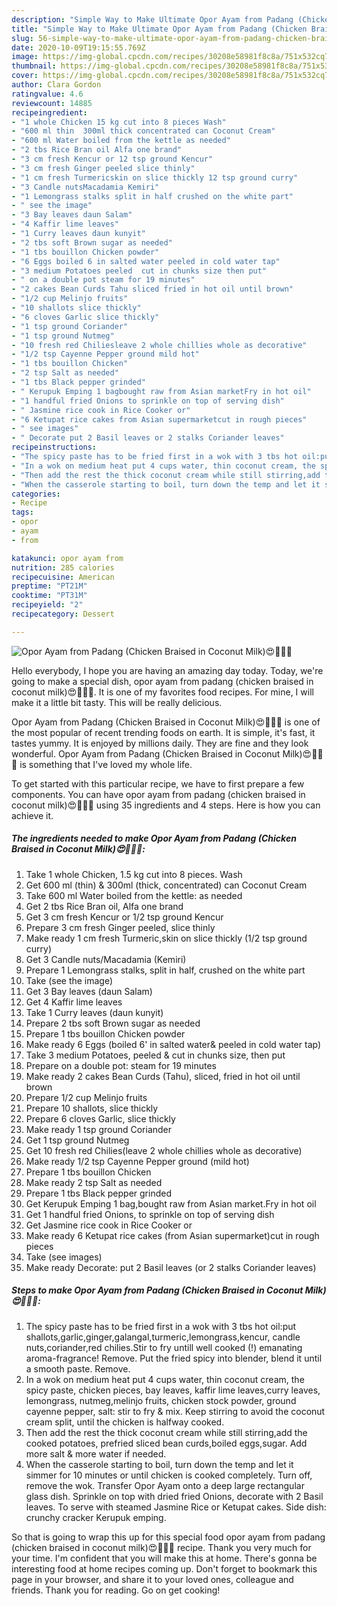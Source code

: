 ```yaml
---
description: "Simple Way to Make Ultimate Opor Ayam from Padang (Chicken Braised in Coconut Milk)😍🍉🍌🍜"
title: "Simple Way to Make Ultimate Opor Ayam from Padang (Chicken Braised in Coconut Milk)😍🍉🍌🍜"
slug: 56-simple-way-to-make-ultimate-opor-ayam-from-padang-chicken-braised-in-coconut-milk
date: 2020-10-09T19:15:55.769Z
image: https://img-global.cpcdn.com/recipes/30208e58981f8c8a/751x532cq70/opor-ayam-from-padang-chicken-braised-in-coconut-milk😍🍉🍌🍜-recipe-main-photo.jpg
thumbnail: https://img-global.cpcdn.com/recipes/30208e58981f8c8a/751x532cq70/opor-ayam-from-padang-chicken-braised-in-coconut-milk😍🍉🍌🍜-recipe-main-photo.jpg
cover: https://img-global.cpcdn.com/recipes/30208e58981f8c8a/751x532cq70/opor-ayam-from-padang-chicken-braised-in-coconut-milk😍🍉🍌🍜-recipe-main-photo.jpg
author: Clara Gordon
ratingvalue: 4.6
reviewcount: 14885
recipeingredient:
- "1 whole Chicken 15 kg cut into 8 pieces Wash"
- "600 ml thin  300ml thick concentrated can Coconut Cream"
- "600 ml Water boiled from the kettle as needed"
- "2 tbs Rice Bran oil Alfa one brand"
- "3 cm fresh Kencur or 12 tsp ground Kencur"
- "3 cm fresh Ginger peeled slice thinly"
- "1 cm fresh Turmericskin on slice thickly 12 tsp ground curry"
- "3 Candle nutsMacadamia Kemiri"
- "1 Lemongrass stalks split in half crushed on the white part"
- " see the image"
- "3 Bay leaves daun Salam"
- "4 Kaffir lime leaves"
- "1 Curry leaves daun kunyit"
- "2 tbs soft Brown sugar as needed"
- "1 tbs bouillon Chicken powder"
- "6 Eggs boiled 6 in salted water peeled in cold water tap"
- "3 medium Potatoes peeled  cut in chunks size then put"
- " on a double pot steam for 19 minutes"
- "2 cakes Bean Curds Tahu sliced fried in hot oil until brown"
- "1/2 cup Melinjo fruits"
- "10 shallots slice thickly"
- "6 cloves Garlic slice thickly"
- "1 tsp ground Coriander"
- "1 tsp ground Nutmeg"
- "10 fresh red Chiliesleave 2 whole chillies whole as decorative"
- "1/2 tsp Cayenne Pepper ground mild hot"
- "1 tbs bouillon Chicken"
- "2 tsp Salt as needed"
- "1 tbs Black pepper grinded"
- " Kerupuk Emping 1 bagbought raw from Asian marketFry in hot oil"
- "1 handful fried Onions to sprinkle on top of serving dish"
- " Jasmine rice cook in Rice Cooker or"
- "6 Ketupat rice cakes from Asian supermarketcut in rough pieces"
- " see images"
- " Decorate put 2 Basil leaves or 2 stalks Coriander leaves"
recipeinstructions:
- "The spicy paste has to be fried first in a wok with 3 tbs hot oil:put shallots,garlic,ginger,galangal,turmeric,lemongrass,kencur, candle nuts,coriander,red chilies.Stir to fry untill well cooked (!) emanating aroma-fragrance! Remove. Put the fried spicy into blender, blend it until a smooth paste. Remove."
- "In a wok on medium heat put 4 cups water, thin coconut cream, the spicy paste, chicken pieces, bay leaves, kaffir lime leaves,curry leaves, lemongrass, nutmeg,melinjo fruits, chicken stock powder, ground cayenne pepper, salt: stir to fry &amp; mix. Keep stirring to avoid the coconut cream split, until the chicken is halfway cooked."
- "Then add the rest the thick coconut cream while still stirring,add the cooked potatoes, prefried sliced bean curds,boiled eggs,sugar. Add more salt &amp; more water if needed."
- "When the casserole starting to boil, turn down the temp and let it simmer for 10 minutes or until chicken is cooked completely. Turn off, remove the wok. Transfer Opor Ayam onto a deep large rectangular glass dish. Sprinkle on top with dried fried Onions, decorate with 2 Basil leaves. To serve with steamed Jasmine Rice or Ketupat cakes. Side dish: crunchy cracker Kerupuk emping."
categories:
- Recipe
tags:
- opor
- ayam
- from

katakunci: opor ayam from 
nutrition: 285 calories
recipecuisine: American
preptime: "PT21M"
cooktime: "PT31M"
recipeyield: "2"
recipecategory: Dessert

---
```



![Opor Ayam from Padang (Chicken Braised in Coconut Milk)😍🍉🍌🍜](https://img-global.cpcdn.com/recipes/30208e58981f8c8a/751x532cq70/opor-ayam-from-padang-chicken-braised-in-coconut-milk😍🍉🍌🍜-recipe-main-photo.jpg)

Hello everybody, I hope you are having an amazing day today. Today, we're going to make a special dish, opor ayam from padang (chicken braised in coconut milk)😍🍉🍌🍜. It is one of my favorites food recipes. For mine, I will make it a little bit tasty. This will be really delicious.



Opor Ayam from Padang (Chicken Braised in Coconut Milk)😍🍉🍌🍜 is one of the most popular of recent trending foods on earth. It is simple, it's fast, it tastes yummy. It is enjoyed by millions daily. They are fine and they look wonderful. Opor Ayam from Padang (Chicken Braised in Coconut Milk)😍🍉🍌🍜 is something that I've loved my whole life.


To get started with this particular recipe, we have to first prepare a few components. You can have opor ayam from padang (chicken braised in coconut milk)😍🍉🍌🍜 using 35 ingredients and 4 steps. Here is how you can achieve it.

<!--inarticleads1-->

##### The ingredients needed to make Opor Ayam from Padang (Chicken Braised in Coconut Milk)😍🍉🍌🍜:

1. Take 1 whole Chicken, 1.5 kg cut into 8 pieces. Wash
1. Get 600 ml (thin) &amp; 300ml (thick, concentrated) can Coconut Cream
1. Take 600 ml Water boiled from the kettle: as needed
1. Get 2 tbs Rice Bran oil, Alfa one brand
1. Get 3 cm fresh Kencur or 1/2 tsp ground Kencur
1. Prepare 3 cm fresh Ginger peeled, slice thinly
1. Make ready 1 cm fresh Turmeric,skin on slice thickly (1/2 tsp ground curry)
1. Get 3 Candle nuts/Macadamia (Kemiri)
1. Prepare 1 Lemongrass stalks, split in half, crushed on the white part
1. Take  (see the image)
1. Get 3 Bay leaves (daun Salam)
1. Get 4 Kaffir lime leaves
1. Take 1 Curry leaves (daun kunyit)
1. Prepare 2 tbs soft Brown sugar as needed
1. Prepare 1 tbs bouillon Chicken powder
1. Make ready 6 Eggs (boiled 6&#39; in salted water&amp; peeled in cold water tap)
1. Take 3 medium Potatoes, peeled &amp; cut in chunks size, then put
1. Prepare  on a double pot: steam for 19 minutes
1. Make ready 2 cakes Bean Curds (Tahu), sliced, fried in hot oil until brown
1. Prepare 1/2 cup Melinjo fruits
1. Prepare 10 shallots, slice thickly
1. Prepare 6 cloves Garlic, slice thickly
1. Make ready 1 tsp ground Coriander
1. Get 1 tsp ground Nutmeg
1. Get 10 fresh red Chilies(leave 2 whole chillies whole as decorative)
1. Make ready 1/2 tsp Cayenne Pepper ground (mild hot)
1. Prepare 1 tbs bouillon Chicken
1. Make ready 2 tsp Salt as needed
1. Prepare 1 tbs Black pepper grinded
1. Get  Kerupuk Emping 1 bag,bought raw from Asian market.Fry in hot oil
1. Get 1 handful fried Onions, to sprinkle on top of serving dish
1. Get  Jasmine rice cook in Rice Cooker or
1. Make ready 6 Ketupat rice cakes (from Asian supermarket)cut in rough pieces
1. Take  (see images)
1. Make ready  Decorate: put 2 Basil leaves (or 2 stalks Coriander leaves)




<!--inarticleads2-->

##### Steps to make Opor Ayam from Padang (Chicken Braised in Coconut Milk)😍🍉🍌🍜:

1. The spicy paste has to be fried first in a wok with 3 tbs hot oil:put shallots,garlic,ginger,galangal,turmeric,lemongrass,kencur, candle nuts,coriander,red chilies.Stir to fry untill well cooked (!) emanating aroma-fragrance! Remove. Put the fried spicy into blender, blend it until a smooth paste. Remove.
1. In a wok on medium heat put 4 cups water, thin coconut cream, the spicy paste, chicken pieces, bay leaves, kaffir lime leaves,curry leaves, lemongrass, nutmeg,melinjo fruits, chicken stock powder, ground cayenne pepper, salt: stir to fry &amp; mix. Keep stirring to avoid the coconut cream split, until the chicken is halfway cooked.
1. Then add the rest the thick coconut cream while still stirring,add the cooked potatoes, prefried sliced bean curds,boiled eggs,sugar. Add more salt &amp; more water if needed.
1. When the casserole starting to boil, turn down the temp and let it simmer for 10 minutes or until chicken is cooked completely. Turn off, remove the wok. Transfer Opor Ayam onto a deep large rectangular glass dish. Sprinkle on top with dried fried Onions, decorate with 2 Basil leaves. To serve with steamed Jasmine Rice or Ketupat cakes. Side dish: crunchy cracker Kerupuk emping.




So that is going to wrap this up for this special food opor ayam from padang (chicken braised in coconut milk)😍🍉🍌🍜 recipe. Thank you very much for your time. I'm confident that you will make this at home. There's gonna be interesting food at home recipes coming up. Don't forget to bookmark this page in your browser, and share it to your loved ones, colleague and friends. Thank you for reading. Go on get cooking!
